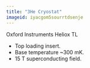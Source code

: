 ```yaml
---
title: "3He Cryostat"
imageid: iyacgom5sourrtdsenje
---
```


Oxford Instruments Heliox TL

- Top loading insert.
- Base temperature ~300 mK.
- 15 T superconducting field.
